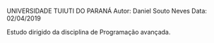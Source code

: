 UNIVERSIDADE TUIUTI DO PARANÁ
Autor: Daniel Souto Neves
Data: 02/04/2019


Estudo dirigido da disciplina de Programação avançada.
